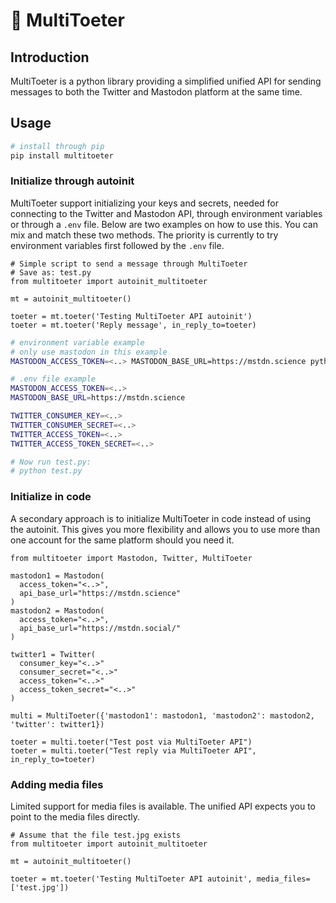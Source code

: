 # 📢 MultiToeter
## Introduction
MultiToeter is a python library providing a simplified unified API for sending messages to both the Twitter and Mastodon platform at the same time.

## Usage
```bash
# install through pip
pip install multitoeter
```

### Initialize through autoinit
MultiToeter support initializing your keys and secrets, needed for connecting to the Twitter and Mastodon API, through environment variables or through a `.env` file. Below are two examples on how to use this. You can mix and match these two methods. The priority is currently to try environment variables first followed by the `.env` file.

```python3
# Simple script to send a message through MultiToeter
# Save as: test.py
from multitoeter import autoinit_multitoeter

mt = autoinit_multitoeter()

toeter = mt.toeter('Testing MultiToeter API autoinit')
toeter = mt.toeter('Reply message', in_reply_to=toeter)
```

```bash
# environment variable example
# only use mastodon in this example
MASTODON_ACCESS_TOKEN=<..> MASTODON_BASE_URL=https://mstdn.science python test.py 
```

```bash
# .env file example
MASTODON_ACCESS_TOKEN=<..>
MASTODON_BASE_URL=https://mstdn.science

TWITTER_CONSUMER_KEY=<..>
TWITTER_CONSUMER_SECRET=<..>
TWITTER_ACCESS_TOKEN=<..>
TWITTER_ACCESS_TOKEN_SECRET=<..>

# Now run test.py:
# python test.py 
```



### Initialize in code
A secondary approach is to initialize MultiToeter in code instead of using the autoinit. This gives you more flexibility and allows you to use more than one account for the same platform should you need it.

```python3
from multitoeter import Mastodon, Twitter, MultiToeter

mastodon1 = Mastodon(
  access_token="<..>",
  api_base_url="https://mstdn.science"
)
mastodon2 = Mastodon(
  access_token="<..>",
  api_base_url="https://mstdn.social/"
)

twitter1 = Twitter(
  consumer_key="<..>"
  consumer_secret="<..>"
  access_token="<..>"
  access_token_secret="<..>"
)

multi = MultiToeter({'mastodon1': mastodon1, 'mastodon2': mastodon2, 'twitter': twitter1})

toeter = multi.toeter("Test post via MultiToeter API")
toeter = multi.toeter("Test reply via MultiToeter API", in_reply_to=toeter)
```


### Adding media files
Limited support for media files is available. The unified API expects you to point to the media files directly.

```python3
# Assume that the file test.jpg exists
from multitoeter import autoinit_multitoeter

mt = autoinit_multitoeter()

toeter = mt.toeter('Testing MultiToeter API autoinit', media_files=['test.jpg'])
```
